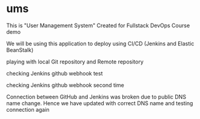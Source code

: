 # ums

This is "User Management System" Created for Fullstack DevOps Course demo

We will be using this application to deploy using CI/CD (Jenkins and Elastic BeanStalk) 

playing with local Git repository and Remote repository

checking Jenkins github webhook test

checking Jenkins github webhook second time

Connection between GitHub and Jenkins was broken due to public DNS name change. Hence we have updated with correct DNS name and testing connection again
